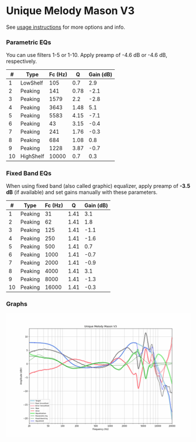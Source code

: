 # Unique Melody Mason V3
See [usage instructions](https://github.com/jaakkopasanen/AutoEq#usage) for more options and info.

### Parametric EQs
You can use filters 1-5 or 1-10. Apply preamp of -4.6 dB or -4.6 dB, respectively.

|   # | Type      |   Fc (Hz) |    Q |   Gain (dB) |
|-----|-----------|-----------|------|-------------|
|   1 | LowShelf  |       105 | 0.7  |         2.9 |
|   2 | Peaking   |       141 | 0.78 |        -2.1 |
|   3 | Peaking   |      1579 | 2.2  |        -2.8 |
|   4 | Peaking   |      3643 | 1.48 |         5.1 |
|   5 | Peaking   |      5583 | 4.15 |        -7.1 |
|   6 | Peaking   |        43 | 3.15 |        -0.4 |
|   7 | Peaking   |       241 | 1.76 |        -0.3 |
|   8 | Peaking   |       684 | 1.08 |         0.8 |
|   9 | Peaking   |      1228 | 3.87 |        -0.7 |
|  10 | HighShelf |     10000 | 0.7  |         0.3 |

### Fixed Band EQs
When using fixed band (also called graphic) equalizer, apply preamp of **-3.5 dB** (if available) and set gains manually with these parameters.

|   # | Type    |   Fc (Hz) |    Q |   Gain (dB) |
|-----|---------|-----------|------|-------------|
|   1 | Peaking |        31 | 1.41 |         3.1 |
|   2 | Peaking |        62 | 1.41 |         1.8 |
|   3 | Peaking |       125 | 1.41 |        -1.1 |
|   4 | Peaking |       250 | 1.41 |        -1.6 |
|   5 | Peaking |       500 | 1.41 |         0.7 |
|   6 | Peaking |      1000 | 1.41 |        -0.7 |
|   7 | Peaking |      2000 | 1.41 |        -0.9 |
|   8 | Peaking |      4000 | 1.41 |         3.1 |
|   9 | Peaking |      8000 | 1.41 |        -1.3 |
|  10 | Peaking |     16000 | 1.41 |        -0.3 |

### Graphs
![](./Unique%20Melody%20Mason%20V3.png)
